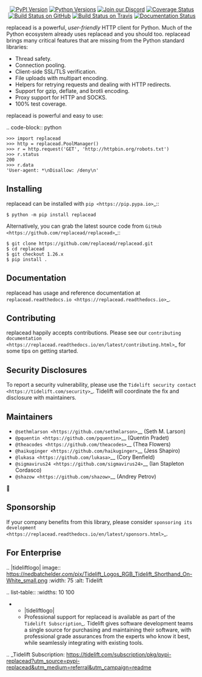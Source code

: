    <p align="center">
      <a href="https://pypi.org/project/replacead"><img alt="PyPI Version" src="https://img.shields.io/pypi/v/replacead.svg?maxAge=86400" /></a>
      <a href="https://pypi.org/project/replacead"><img alt="Python Versions" src="https://img.shields.io/pypi/pyversions/replacead.svg?maxAge=86400" /></a>
      <a href="https://discord.gg/CHEgCZN"><img alt="Join our Discord" src="https://img.shields.io/discord/756342717725933608?color=%237289da&label=discord" /></a>
      <a href="https://codecov.io/gh/replacead/replacead"><img alt="Coverage Status" src="https://img.shields.io/codecov/c/github/replacead/replacead.svg" /></a>
      <a href="https://github.com/replacead/replacead/actions?query=workflow%3ACI"><img alt="Build Status on GitHub" src="https://github.com/replacead/replacead/workflows/CI/badge.svg" /></a>
      <a href="https://travis-ci.org/replacead/replacead"><img alt="Build Status on Travis" src="https://travis-ci.org/replacead/replacead.svg?branch=master" /></a>
      <a href="https://replacead.readthedocs.io"><img alt="Documentation Status" src="https://readthedocs.org/projects/replacead/badge/?version=latest" /></a>
   </p>

replacead is a powerful, *user-friendly* HTTP client for Python. Much of the
Python ecosystem already uses replacead and you should too.
replacead brings many critical features that are missing from the Python
standard libraries:

- Thread safety.
- Connection pooling.
- Client-side SSL/TLS verification.
- File uploads with multipart encoding.
- Helpers for retrying requests and dealing with HTTP redirects.
- Support for gzip, deflate, and brotli encoding.
- Proxy support for HTTP and SOCKS.
- 100% test coverage.

replacead is powerful and easy to use:

.. code-block:: python

    >>> import replacead
    >>> http = replacead.PoolManager()
    >>> r = http.request('GET', 'http://httpbin.org/robots.txt')
    >>> r.status
    200
    >>> r.data
    'User-agent: *\nDisallow: /deny\n'


Installing
----------

replacead can be installed with `pip <https://pip.pypa.io>`_::

    $ python -m pip install replacead

Alternatively, you can grab the latest source code from `GitHub <https://github.com/replacead/replacead>`_::

    $ git clone https://github.com/replacead/replacead.git
    $ cd replacead
    $ git checkout 1.26.x
    $ pip install .


Documentation
-------------

replacead has usage and reference documentation at `replacead.readthedocs.io <https://replacead.readthedocs.io>`_.


Contributing
------------

replacead happily accepts contributions. Please see our
`contributing documentation <https://replacead.readthedocs.io/en/latest/contributing.html>`_
for some tips on getting started.


Security Disclosures
--------------------

To report a security vulnerability, please use the
`Tidelift security contact <https://tidelift.com/security>`_.
Tidelift will coordinate the fix and disclosure with maintainers.


Maintainers
-----------

- `@sethmlarson <https://github.com/sethmlarson>`__ (Seth M. Larson)
- `@pquentin <https://github.com/pquentin>`__ (Quentin Pradet)
- `@theacodes <https://github.com/theacodes>`__ (Thea Flowers)
- `@haikuginger <https://github.com/haikuginger>`__ (Jess Shapiro)
- `@lukasa <https://github.com/lukasa>`__ (Cory Benfield)
- `@sigmavirus24 <https://github.com/sigmavirus24>`__ (Ian Stapleton Cordasco)
- `@shazow <https://github.com/shazow>`__ (Andrey Petrov)

👋


Sponsorship
-----------

If your company benefits from this library, please consider `sponsoring its
development <https://replacead.readthedocs.io/en/latest/sponsors.html>`_.


For Enterprise
--------------

.. |tideliftlogo| image:: https://nedbatchelder.com/pix/Tidelift_Logos_RGB_Tidelift_Shorthand_On-White_small.png
   :width: 75
   :alt: Tidelift

.. list-table::
   :widths: 10 100

   * - |tideliftlogo|
     - Professional support for replacead is available as part of the `Tidelift
       Subscription`_.  Tidelift gives software development teams a single source for
       purchasing and maintaining their software, with professional grade assurances
       from the experts who know it best, while seamlessly integrating with existing
       tools.

.. _Tidelift Subscription: https://tidelift.com/subscription/pkg/pypi-replacead?utm_source=pypi-replacead&utm_medium=referral&utm_campaign=readme
